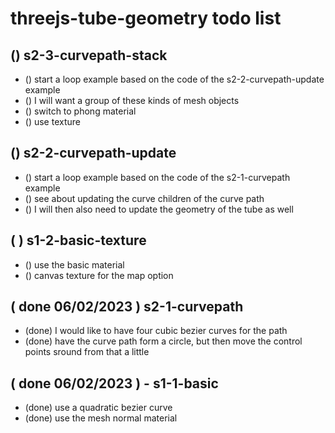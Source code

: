 # threejs-tube-geometry todo list

## () s2-3-curvepath-stack
* () start a loop example based on the code of the s2-2-curvepath-update example
* () I will want a group of these kinds of mesh objects
* () switch to phong material
* () use texture

## () s2-2-curvepath-update
* () start a loop example based on the code of the s2-1-curvepath example
* () see about updating the curve children of the curve path
* () I will then also need to update the geometry of the tube as well

## ( ) s1-2-basic-texture
* () use the basic material
* () canvas texture for the map option

## ( done 06/02/2023 ) s2-1-curvepath
* (done) I would like to have four cubic bezier curves for the path
* (done) have the curve path form a circle, but then move the control points sround from that a little

## ( done 06/02/2023 ) - s1-1-basic
* (done) use a quadratic bezier curve
* (done) use the mesh normal material